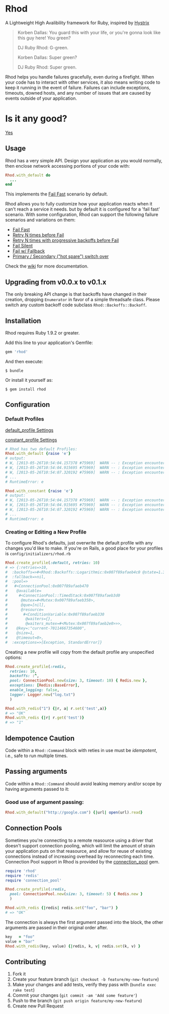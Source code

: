 # Rhod

A Lightweight High Avalibility framework for Ruby, inspired by [Hystrix](https://github.com/Netflix/Hystrix)

> Korben Dallas: You guard this with your life, or you're gonna look like this guy here! You green?
>
> DJ Ruby Rhod: G-green.
>
> Korben Dallas: Super green?
>
> DJ Ruby Rhod: Super green.

Rhod helps you handle failures gracefully, even during a firefight. When your code has to interact with other services, it also means writing code to keep it running in the event of failure. Failures can include exceptions, timeouts, downed hosts, and any number of issues that are caused by events outside of your application.

# Is it any good?

[Yes](https://news.ycombinator.com/item?id=3067434)

## Usage

Rhod has a very simple API. Design your application as you would normally, then enclose network accessing portions of your code with:

```ruby
Rhod.with_default do
  ...
end
```

This implements the [Fail Fast](https://github.com/dinedal/rhod/wiki/Fail-Fast) scenario by default.

Rhod allows you to fully customize how your application reacts when it can't reach a service it needs. but by default it is configured for a 'fail fast' scenario. With some configuration, Rhod can support the following failure scenarios and variations on them:

  - [Fail Fast](https://github.com/dinedal/rhod/wiki/Fail-Fast)
  - [Retry N times before Fail](https://github.com/dinedal/rhod/wiki/Retry-N-times-before-Fail)
  - [Retry N times with progressive backoffs before Fail](Retry-N-times-with-progressive-backoffs-before-Fail)
  - [Fail Silent](https://github.com/dinedal/rhod/wiki/Fail-Silent)
  - [Fail w/ Fallback](https://github.com/dinedal/rhod/wiki/Fail-with-Fallback)
  - [Primary / Secondary ("hot spare") switch over](https://github.com/dinedal/rhod/wiki/Primary-Secondary-Switchover)

Check the [wiki](https://github.com/dinedal/rhod/wiki/) for more documentation.

## Upgrading from v0.0.x to v0.1.x

The only breaking API change is that backoffs have changed in their creation, dropping `Enumerator` in favor of a simple threadsafe class. Please switch any custom backoff code subclass `Rhod::Backoffs::Backoff`.

## Installation

Rhod requires Ruby 1.9.2 or greater.

Add this line to your application's Gemfile:

```ruby
gem 'rhod'
```

And then execute:

    $ bundle

Or install it yourself as:

    $ gem install rhod

## Configuration

### Default Profiles
[default_profile Settings](https://github.com/dinedal/rhod/blob/master/lib/rhod/profile.rb#L31)

[constant_profile Settings](https://github.com/dinedal/rhod/blob/master/lib/rhod/profile.rb#L37)
```ruby
# Rhod has two default Profiles:
Rhod.with_default {raise 'e'}
# output:
# W, [2013-05-26T10:54:04.157378 #75969]  WARN -- : Exception encountered in Rhod Block: e.  Attempt 1 in 0.76 secs
# W, [2013-05-26T10:54:04.915695 #75969]  WARN -- : Exception encountered in Rhod Block: e.  Attempt 2 in 2.40 secs
# W, [2013-05-26T10:54:07.320192 #75969]  WARN -- : Exception encountered in Rhod Block: e.  Attempt 3 in 3.44 secs
# ...
# RuntimeError: e

Rhod.with_constant {raise 'e'}
# output:
# W, [2013-05-26T10:54:04.157378 #75969]  WARN -- : Exception encountered in Rhod Block: e.  Attempt 1 in 1.00 secs
# W, [2013-05-26T10:54:04.915695 #75969]  WARN -- : Exception encountered in Rhod Block: e.  Attempt 2 in 1.00 secs
# W, [2013-05-26T10:54:07.320192 #75969]  WARN -- : Exception encountered in Rhod Block: e.  Attempt 3 in 1.00 secs
# ...
# RuntimeError: e
```

### Creating or Editing a New Profile
To configure Rhod's defaults, just overwrite the default profile with any changes you'd like to make. If you're on Rails, a good place for your profiles is `config/initializers/rhod.rb`

```ruby
Rhod.create_profile(:default, retries: 10)
# => {:retries=>10,
#  :backoffs=>#<Rhod::Backoffs::Logarithmic:0x007f89afaeb4c0 @state=1.3>,
#  :fallback=>nil,
#  :pool=>
#   #<ConnectionPool:0x007f89afaeb470
#    @available=
#     #<ConnectionPool::TimedStack:0x007f89afaeb3d0
#      @mutex=#<Mutex:0x007f89afaeb358>,
#      @que=[nil],
#      @resource=
#       #<ConditionVariable:0x007f89afaeb330
#        @waiters={},
#        @waiters_mutex=#<Mutex:0x007f89afaeb2e0>>>,
#    @key=:"current-70114667354600",
#    @size=1,
#    @timeout=0>,
#  :exceptions=>[Exception, StandardError]}
```

Creating a new profile will copy from the default profile any unspecified options:

```ruby
Rhod.create_profile(:redis,
  retries: 10,
  backoffs: :^,
  pool: ConnectionPool.new(size: 3, timeout: 10) { Redis.new },
  exceptions: [Redis::BaseError],
  enable_logging: false,
  logger: Logger.new("log.txt")
  )

Rhod.with_redis("1") {|r, a| r.set('test',a)}
# => "OK"
Rhod.with_redis {|r| r.get('test')}
# => "1"
```

## Idempotence Caution

Code within a `Rhod::Command` block with reties in use must be _idempotent_, i.e., safe to run multiple times.

## Passing arguments

Code within a `Rhod::Command` should avoid leaking memory and/or scope by having arguments passed to it:

### Good use of argument passing:

```ruby
Rhod.with_default("http://google.com") {|url| open(url).read}
```

## Connection Pools

Sometimes you're connecting to a remote reasource using a driver that doesn't support connection pooling, which will limit the amount of strain your application puts on that reasource, and allow for reuse of existing connections instead of increasing overhead by reconnecting each time. Connection Pool support in Rhod is provided by the [connection_pool](https://github.com/mperham/connection_pool) gem.

```ruby
require 'rhod'
require 'redis'
require 'connection_pool'

Rhod.create_profile(:redis,
  pool: ConnectionPool.new(size: 3, timeout: 5) { Redis.new }
  )

Rhod.with_redis {|redis| redis.set("foo", "bar") }
# => "OK"
```

The connection is always the first argument passed into the block, the other arguments are passed in their original order after.

```ruby
key   = "foo"
value = "bar"
Rhod.with_redis(key, value) {|redis, k, v| redis.set(k, v) }
```

## Contributing

1. Fork it
2. Create your feature branch (`git checkout -b feature/my-new-feature`)
3. Make your changes and add tests, verify they pass with (`bundle exec rake test`)
4. Commit your changes (`git commit -am 'Add some feature'`)
5. Push to the branch (`git push origin feature/my-new-feature`)
6. Create new Pull Request
